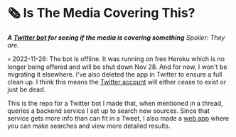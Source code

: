 # 🗞 Is The Media Covering This?
***A [Twitter bot](https://twitter.com/aretheycovering) for seeing if the media is covering something*** *Spoiler: They are.*

💀 2022-11-26: The bot is offline. It was running on free Heroku which is no longer being offered and will be shut down Nov 28. And for now, I won't be migrating it elsewhere. I've also deleted the app in Twitter to ensure a full clean up. I think this means the [Twitter account](https://twitter.com/aretheycovering) will either cease to exist or just be dead.

This is the repo for a Twitter bot I made that, when mentioned in a thread, queries a backend service I set up to search new sources.
Since that service gets more info than can fit in a Tweet, I also made a [web app](https://github.com/jasonflorentino/is-the-media-covering-this-webapp)
where you can make searches and view more detailed results.
